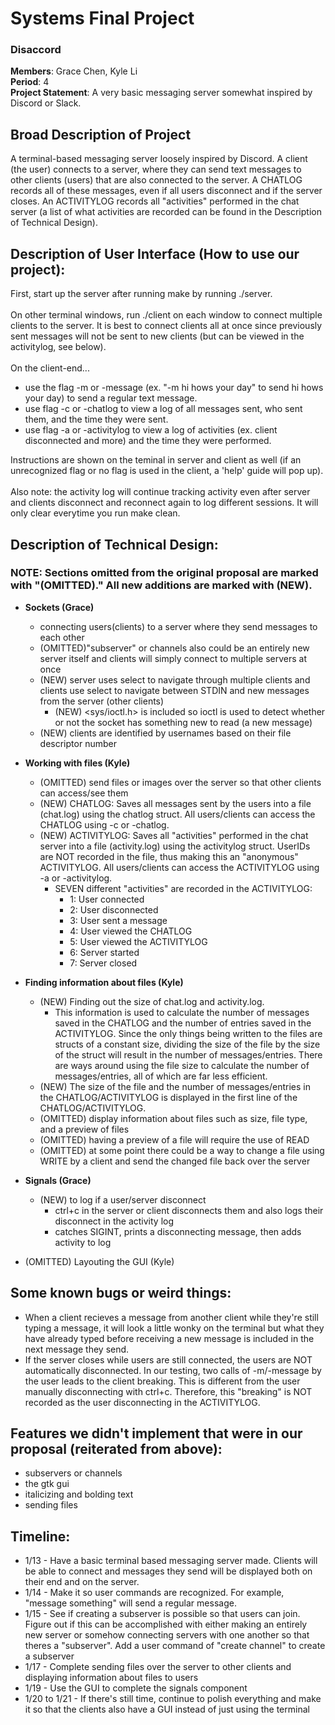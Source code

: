 # Systems Final Project
### Disaccord
**Members**: Grace Chen, Kyle Li <br>
**Period**: 4 <br>
**Project Statement**: A very basic messaging server somewhat inspired by Discord or Slack. <br>

## Broad Description of Project
A terminal-based messaging server loosely inspired by Discord. A client (the user) connects to a server, where they can send text messages to other clients (users) that are also connected to the server. A CHATLOG records all of these messages, even if all users disconnect and if the server closes. An ACTIVITYLOG records all "activities" performed in the chat server (a list of what activities are recorded can be found in the Description of Technical Design).

## Description of User Interface (How to use our project):
First, start up the server after running make by running ./server. <br> <br>
On other terminal windows, run ./client on each window to connect multiple clients to the server. It is best to connect clients all at once since previously sent messages will not be sent to new clients (but can be viewed in the activitylog, see below). <br> <br>
On the client-end...
* use the flag -m or -message (ex. "-m hi hows your day" to send hi hows your day) to send a regular text message. <br>
* use flag -c or -chatlog to view a log of all messages sent, who sent them, and the time they were sent. <br>
* use flag -a or -activitylog to view a log of activities (ex. client disconnected and more) and the time they were performed. <br>

Instructions are shown on the teminal in server and client as well (if an unrecognized flag or no flag is used in the client, a 'help' guide will pop up).
<br>
<br>
Also note: the activity log will continue tracking activity even after server and clients disconnect and reconnect again to log different sessions. It will only clear everytime you run make clean. 
<br>


## Description of Technical Design:
### NOTE: Sections omitted from the original proposal are marked with "(OMITTED)." All new additions are marked with (NEW).
* **Sockets (Grace)**
  * connecting users(clients) to a server where they send messages to each other
  * (OMITTED)"subserver" or channels also could be an entirely new server itself and clients will simply connect to multiple servers at once
  * (NEW) server uses select to navigate through multiple clients and clients use select to navigate between STDIN and new messages from the server (other clients)
       * (NEW) <sys/ioctl.h> is included so ioctl is used to detect whether or not the socket has something new to read (a new message)
  * (NEW) clients are identified by usernames based on their file descriptor number

* **Working with files (Kyle)**
  * (OMITTED) send files or images over the server so that other clients can access/see them
  * (NEW) CHATLOG: Saves all messages sent by the users into a file (chat.log) using the chatlog struct. All users/clients can access the CHATLOG using -c or -chatlog.
  * (NEW) ACTIVITYLOG: Saves all "activities" performed in the chat server into a file (activity.log) using the activitylog struct. UserIDs are NOT recorded in the file, thus making this an "anonymous" ACTIVITYLOG. All users/clients can access the ACTIVITYLOG using -a or -activitylog.
    * SEVEN different "activities" are recorded in the ACTIVITYLOG:
      * 1: User connected
      * 2: User disconnected
      * 3: User sent a message
      * 4: User viewed the CHATLOG
      * 5: User viewed the ACTIVITYLOG
      * 6: Server started
      * 7: Server closed

* **Finding information about files (Kyle)**
  * (NEW) Finding out the size of chat.log and activity.log. 
    * This information is used to calculate the number of messages saved in the CHATLOG and the number of entries saved in the ACTIVITYLOG. Since the only things being written to the files are structs of a constant size, dividing the size of the file by the size of the struct will result in the number of messages/entries. There are ways around using the file size to calculate the number of messages/entries, all of which are far less efficient.
  * (NEW) The size of the file and the number of messages/entries in the CHATLOG/ACTIVITYLOG is displayed in the first line of the CHATLOG/ACTIVITYLOG.
  * (OMITTED) display information about files such as size, file type, and a preview of files
  * (OMITTED) having a preview of a file will require the use of READ
  * (OMITTED) at some point there could be a way to change a file using WRITE by a client and send the changed file back over the server
  
* **Signals (Grace)**
  * (NEW) to log if a user/server disconnect
    * ctrl+c in the server or client disconnects them and also logs their disconnect in the activity log
    * catches SIGINT, prints a disconnecting message, then adds activity to log

* (OMITTED) Layouting the GUI (Kyle)

## Some known bugs or weird things:
* When a client recieves a message from another client while they're still typing a message, it will look a little wonky on the terminal but what they have already typed before receiving a new message is included in the next message they send.
* If the server closes while users are still connected, the users are NOT automatically disconnected. In our testing, two calls of -m/-message by the user leads to the client breaking. This is different from the user manually disconnecting with ctrl+c. Therefore, this "breaking" is NOT recorded as the user disconnecting in the ACTIVITYLOG.

## Features we didn't implement that were in our proposal (reiterated from above):
* subservers or channels
* the gtk gui 
* italicizing and bolding text
* sending files 

## Timeline:
* 1/13 - Have a basic terminal based messaging server made. Clients will be able to connect and messages they send will be displayed both on their end and on the server.
* 1/14 - Make it so user commands are recognized. For example, "message something" will send a regular message. 
* 1/15 - See if creating a subserver is possible so that users can join. Figure out if this can be accomplished with either making an entirely new server or somehow connecting servers with one another so that theres a "subserver". Add a user command of "create channel" to create a subserver
* 1/17 - Complete sending files over the server to other clients and displaying information about files to users
* 1/19 - Use the GUI to complete the signals component
* 1/20 to 1/21 - If there's still time, continue to polish everything and make it so that the clients also have a GUI instead of just using the terminal 
